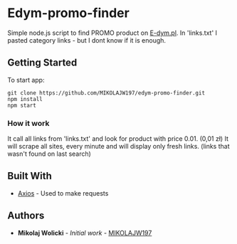 # Edym-promo-finder

Simple node.js script to find PROMO product on  [E-dym.pl](https://e-dym.pl).
In 'links.txt' I pasted category links - but I dont know if it is enough.

## Getting Started

To start app:

```
git clone https://github.com/MIKOLAJW197/edym-promo-finder.git
npm install
npm start
```

### How it work

It call all links from 'links.txt' and look for product with price 0.01. (0,01 zł)
It will scrape all sites, every minute and will display only fresh links. (links that wasn't found on last search)

## Built With
* [Axios](https://github.com/axios/axios) - Used to make requests

## Authors

* **Mikolaj Wolicki** - *Initial work* - [MIKOLAJW197](https://github.com/MIKOLAJW197)
